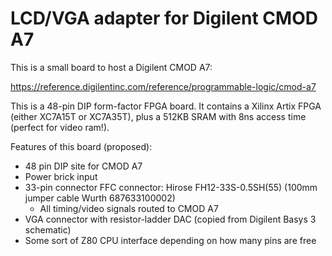 # LCD/VGA adapter for Digilent CMOD A7

This is a small board to host a Digilent CMOD A7:

https://reference.digilentinc.com/reference/programmable-logic/cmod-a7

This is a 48-pin DIP form-factor FPGA board.  It contains a Xilinx
Artix FPGA (either XC7A15T or XC7A35T), plus a 512KB SRAM with 8ns
access time (perfect for video ram!).

Features of this board (proposed):

- 48 pin DIP site for CMOD A7
- Power brick input
- 33-pin connector FFC connector: Hirose FH12-33S-0.5SH(55) (100mm jumper
  cable Wurth 687633100002)
   - All timing/video signals routed to CMOD A7
- VGA connector with resistor-ladder DAC (copied from Digilent Basys 3
  schematic)
- Some sort of Z80 CPU interface depending on how many pins are free


